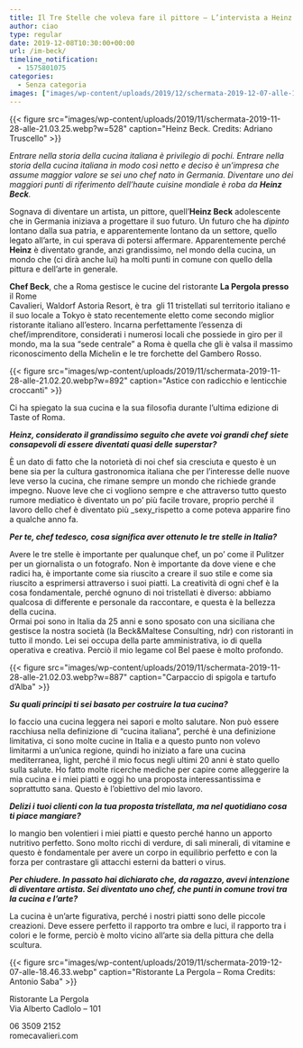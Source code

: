 ```yaml
---
title: Il Tre Stelle che voleva fare il pittore – L’intervista a Heinz Beck
author: ciao
type: regular
date: 2019-12-08T10:30:00+00:00
url: /im-beck/
timeline_notification:
  - 1575801075
categories:
  - Senza categoria
images: ["images/wp-content/uploads/2019/12/schermata-2019-12-07-alle-18.53.16.webp"]
---
```


{{< figure src="images/wp-content/uploads/2019/11/schermata-2019-11-28-alle-21.03.25.webp?w=528" caption="Heinz Beck. Credits: Adriano Truscello" >}}


_Entrare nella storia della cucina italiana è privilegio di pochi. Entrare nella storia della cucina italiana in modo così netto e deciso è un’impresa che assume maggior valore se sei uno chef nato in Germania. Diventare uno dei maggiori punti di riferimento dell’haute cuisine mondiale è roba da **Heinz Beck**._

Sognava di diventare un artista, un pittore, quell’**Heinz Beck** adolescente che in Germania iniziava a progettare il suo futuro. Un futuro che ha _dipinto_ lontano dalla sua patria, e apparentemente lontano da un settore, quello legato all’arte, in cui sperava di potersi affermare. Apparentemente perché **Heinz** è diventato grande, anzi grandissimo, nel mondo della cucina, un mondo che (ci dirà anche lui) ha molti punti in comune con quello della pittura e dell’arte in generale.

**Chef Beck**, che a Roma gestisce le cucine del ristorante **La Pergola presso** il Rome  
Cavalieri, Waldorf Astoria Resort, è tra&nbsp; gli 11 tristellati sul territorio italiano e il suo locale a Tokyo è stato recentemente eletto come secondo miglior ristorante italiano all’estero. Incarna perfettamente l’essenza di chef/imprenditore, considerati i numerosi locali che possiede in giro per il mondo, ma la sua “sede centrale” a Roma è quella che gli è valsa il massimo riconoscimento della Michelin e le tre forchette del Gambero Rosso.


{{< figure src="images/wp-content/uploads/2019/11/schermata-2019-11-28-alle-21.02.20.webp?w=892" caption="Astice con radicchio e lenticchie croccanti" >}}


Ci ha spiegato la sua cucina e la sua filosofia durante l’ultima edizione di Taste of Roma.

**_Heinz, considerato il grandissimo seguito che avete voi grandi chef siete consapevoli di essere diventati quasi delle superstar?_**

È un dato di fatto che la notorietà di noi chef sia cresciuta e questo è un bene sia per la cultura gastronomica italiana che per l’interesse delle nuove leve verso la cucina, che rimane sempre un mondo che richiede grande impegno. Nuove leve che ci vogliono sempre e che attraverso tutto questo rumore mediatico è diventato un po’ più facile trovare, proprio perché il lavoro dello chef è diventato più _sexy_rispetto a come poteva apparire fino a qualche anno fa.

**_Per te, chef tedesco, cosa significa aver ottenuto le tre stelle in Italia?_**

Avere le tre stelle è importante per qualunque chef, un po’ come il Pulitzer per un giornalista o un fotografo. Non è importante da dove viene e che radici ha, è importante come sia riuscito a creare il suo stile e come sia riuscito a esprimersi attraverso i suoi piatti. La creatività di ogni chef è la cosa fondamentale, perché ognuno di noi tristellati è diverso: abbiamo qualcosa di differente e personale da raccontare, e questa è la bellezza della cucina.  
Ormai poi sono in Italia da 25 anni e sono sposato con una siciliana che gestisce la nostra società (la Beck&Maltese Consulting, ndr) con ristoranti in tutto il mondo. Lei sei occupa della parte amministrativa, io di quella operativa e creativa. Perciò il mio legame col Bel paese è molto profondo.


{{< figure src="images/wp-content/uploads/2019/11/schermata-2019-11-28-alle-21.02.03.webp?w=887" caption="Carpaccio di spigola e tartufo d&#8217;Alba" >}}


**_Su quali principi ti sei basato per costruire la tua cucina?_**

Io faccio una cucina leggera nei sapori e molto salutare. Non può essere racchiusa nella definizione di “cucina italiana”, perché è una definizione limitativa, ci sono molte cucine in Italia e a questo punto non volevo limitarmi a un’unica regione, quindi ho iniziato a fare una cucina mediterranea, light, perché il mio focus negli ultimi 20 anni è stato quello sulla salute. Ho fatto molte ricerche mediche per capire come alleggerire la mia cucina e i miei piatti e oggi ho una proposta interessantissima e soprattutto sana. Questo è l’obiettivo del mio lavoro.

**_Delizi i tuoi clienti con la tua proposta tristellata, ma nel quotidiano cosa ti piace mangiare?_**

Io mangio ben volentieri i miei piatti e questo perché hanno un apporto nutritivo perfetto. Sono molto ricchi di verdure, di sali minerali, di vitamine e questo è fondamentale per avere un corpo in equilibrio perfetto e con la forza per contrastare gli attacchi esterni da batteri o virus.

**_Per chiudere. In passato hai dichiarato che, da ragazzo, avevi intenzione di diventare artista. Sei diventato uno chef, che punti in comune trovi tra la cucina e l’arte?_**

La cucina è un’arte figurativa, perché i nostri piatti sono delle piccole creazioni. Deve essere perfetto il rapporto tra ombre e luci, il rapporto tra i colori e le forme, perciò è molto vicino all’arte sia della pittura che della scultura.


{{< figure src="images/wp-content/uploads/2019/11/schermata-2019-12-07-alle-18.46.33.webp" caption="Ristorante La Pergola &#8211; Roma Credits: Antonio Saba" >}}


Ristorante La Pergola  
Via Alberto Cadlolo &#8211; 101

06 3509 2152  
romecavalieri.com